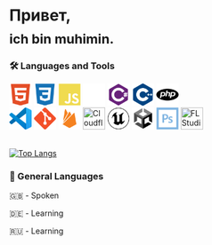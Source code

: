 # Привет,<br><sub>ich bin muhimin.</sub>

<!--
**muhimin01/muhimin01** is a ✨ _special_ ✨ repository because its `README.md` (this file) appears on your GitHub profile.

Here are some ideas to get you started:

- 🔭 I’m currently working on ...
- 🌱 I’m currently learning ...
- 👯 I’m looking to collaborate on ...
- 🤔 I’m looking for help with ...
- 💬 Ask me about ...
- 📫 How to reach me: ...
- ⚡ Fun fact: ...
-->
### :hammer_and_wrench: Languages and Tools
<div>
    <img src="https://github.com/devicons/devicon/blob/master/icons/html5/html5-plain.svg" title="HTML5" **alt="html5" width="40" height="40">
    <img src="https://github.com/devicons/devicon/blob/master/icons/css3/css3-plain.svg" title="CSS3" **alt="css3" width="40" height="40">
    <img src="https://github.com/devicons/devicon/blob/master/icons/javascript/javascript-plain.svg" title="JavaScript" **alt="javascript" width="40" height="40">
    <img src="https://github.com/devicons/devicon/blob/master/icons/discordjs/discordjs-plain.svg" title="Discord.js" **alt="discordjs" width="40" height="40">
    <img src="https://github.com/devicons/devicon/blob/master/icons/csharp/csharp-plain.svg" title="C#" **alt="csharp" width="40" height="40">
    <img src="https://github.com/devicons/devicon/blob/master/icons/cplusplus/cplusplus-plain.svg" title="C++" **alt="cplusplus" width="40" height="40">
    <img src="https://github.com/devicons/devicon/blob/master/icons/php/php-plain.svg" title="PHP" **alt="php" width="40" height="40">
    <br/>
    <img src="https://github.com/devicons/devicon/blob/master/icons/vscode/vscode-original.svg" title="Visual Studio Code" **alt="vscode" width="40" height="40">
    <img src="https://github.com/devicons/devicon/blob/master/icons/git/git-plain.svg" title="Git" **alt="git" width="40" height="40">
    <img src="https://github.com/devicons/devicon/blob/master/icons/firebase/firebase-plain.svg" title="Firebase" **alt="firebase" width="40" height="40">
    <img src="https://www.svgrepo.com/show/353564/cloudflare.svg" title="Cloudflare" **alt="cloudflare" width="40" height="40">
    <img src="https://github.com/devicons/devicon/blob/master/icons/unrealengine/unrealengine-original.svg" title="Unreal Engine" **alt="unrealengine" width="40" height="40">
    <img src="https://github.com/devicons/devicon/blob/master/icons/unity/unity-original.svg" title="Unity" **alt="unity" width="40" height="40">
    <img src="https://github.com/devicons/devicon/blob/master/icons/photoshop/photoshop-line.svg" title="Adobe Photoshop" **alt="photoshop" width="40" height="40">
    <img src="https://taddeodario.com/flstudio.svg" title="FL Studio" **alt="flstudio" width="40" height="40">
</div><br/>

[![Top Langs](https://github-readme-stats.vercel.app/api/top-langs/?username=muhimin01&layout=compact&theme=vision-friendly-dark)](https://github.com/anuraghazra/github-readme-stats)

### :speech_balloon: General Languages
:gb: - Spoken

:de: - Learning

:ru: - Learning
